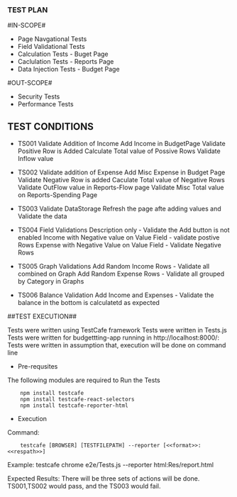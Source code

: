 ### TEST PLAN ###

#IN-SCOPE#

* Page Navgational Tests
* Field Validational Tests
* Calculation Tests - Buget Page
* Caclulation Tests - Reports Page
* Data Injection Tests - Budget Page

#OUT-SCOPE#

* Security Tests
* Performance Tests


## TEST CONDITIONS ##

* TS001 Validate Addition of Income
	Add Income in BudgetPage
	Validate Positive Row is Added
	Calculate Total value of Possive Rows
	Validate Inflow value

* TS002 Validate addition of Expense
	Add Misc Expense in Budget Page
	Validate Negative Row is added
	Caculate Total value of Negative Rows
	Validate OutFlow value in Reports-Flow page
	Validate Misc Total value on Reports-Spending Page 
* TS003 Validate DataStorage
	Refresh the page afte adding values and Validate the data

* TS004 Field Validations
	Description only - Validate the Add button is not enabled
	Income with Negative value on Value Field - validate postive Rows
	Expense with Negative Value on Value Field - Validate Negative Rows

* TS005 Graph Validations
	Add Random Income Rows - Validate all combined on Graph
	Add Random Expense Rows - Validate all grouped by Category in Graphs
	
* TS006 Balance Validation
	Add Income and Expenses - Validate the balance in the bottom is calculatetd as expected
 	 

 
##TEST EXECUTION##

Tests were written using TestCafe framework
Tests were written in Tests.js
Tests were written for budgettting-app running in http://localhost:8000/:
Tests were written in assumption that, execution will be done on command line


* Pre-requsites

The following modules are required to Run the Tests

		npm install testcafe
		npm install testcafe-react-selectors
		npm install testcafe-reporter-html	 


* Execution

Command:

		testcafe [BROWSER] [TESTFILEPATH] --reporter [<<format>>:<<respath>>]

Example:
		testcafe chrome e2e/Tests.js --reporter html:Res/report.html

Expected Results:
There will be three sets of actions will be done. TS001,TS002 would pass, and the TS003 would fail.


